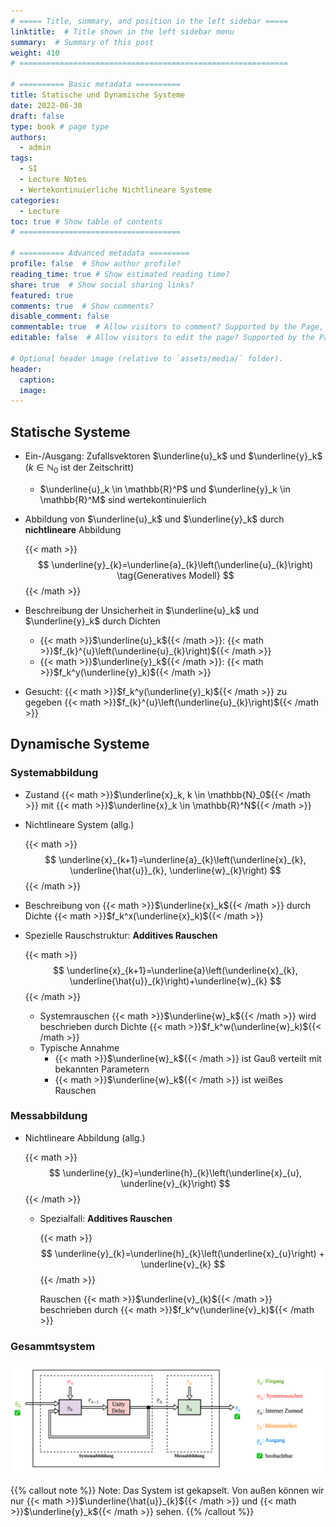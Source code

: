 ```yaml
---
# ===== Title, summary, and position in the left sidebar =====
linktitle:  # Title shown in the left sidebar menu
summary:  # Summary of this post
weight: 410
# ============================================================

# ========== Basic metadata ==========
title: Statische und Dynamische Systeme
date: 2022-06-30
draft: false
type: book # page type
authors:
  - admin
tags:
  - SI
  - Lecture Notes
  - Wertekontinuierliche Nichtlineare Systeme
categories:
  - Lecture
toc: true # Show table of contents
# ====================================

# ========== Advanced metadata =========
profile: false  # Show author profile?
reading_time: true # Show estimated reading time?
share: true  # Show social sharing links?
featured: true
comments: true  # Show comments?
disable_comment: false
commentable: true  # Allow visitors to comment? Supported by the Page, Post, and Book content types.
editable: false  # Allow visitors to edit the page? Supported by the Page, Post, and Book content types.

# Optional header image (relative to `assets/media/` folder).
header:
  caption: 
  image:  
---
```


## Statische Systeme

- Ein-/Ausgang: Zufallsvektoren $\underline{u}_k$ und $\underline{y}_k$ ($k \in \mathbb{N}_0$ ist der Zeitschritt)

  - $\underline{u}_k \in \mathbb{R}^P$ und $\underline{y}_k \in \mathbb{R}^M$ sind wertekontinuierlich

- Abbildung von $\underline{u}_k$ und $\underline{y}_k$ durch **nichtlineare** Abbildung

  {{< math >}}
  $$
  \underline{y}_{k}=\underline{a}_{k}\left(\underline{u}_{k}\right)
  \tag{Generatives Modell}
  $$
  {{< /math >}} 

- Beschreibung der Unsicherheit in $\underline{u}_k$ und $\underline{y}_k$ durch Dichten
  - {{< math >}}$\underline{u}_k${{< /math >}}: {{< math >}}$f_{k}^{u}\left(\underline{u}_{k}\right)${{< /math >}} 
  - {{< math >}}$\underline{y}_k${{< /math >}}: {{< math >}}$f_k^y(\underline{y}_k)${{< /math >}}
- Gesucht: {{< math >}}$f_k^y(\underline{y}_k)${{< /math >}} zu gegeben {{< math >}}$f_{k}^{u}\left(\underline{u}_{k}\right)${{< /math >}} 

## Dynamische Systeme

### Systemabbildung

- Zustand {{< math >}}$\underline{x}_k, k \in \mathbb{N}_0${{< /math >}} mit {{< math >}}$\underline{x}_k \in \mathbb{R}^N${{< /math >}} 

- Nichtlineare System (allg.)

  {{< math >}}
  $$
  \underline{x}_{k+1}=\underline{a}_{k}\left(\underline{x}_{k}, \underline{\hat{u}}_{k}, \underline{w}_{k}\right)
  $$
  {{< /math >}} 

- Beschreibung von {{< math >}}$\underline{x}_k${{< /math >}} durch Dichte {{< math >}}$f_k^x(\underline{x}_k)${{< /math >}} 

- Spezielle Rauschstruktur: **Additives Rauschen**

  {{< math >}}
  $$
  \underline{x}_{k+1}=\underline{a}\left(\underline{x}_{k}, \underline{\hat{u}}_{k}\right)+\underline{w}_{k}
  $$
  {{< /math >}} 

  - Systemrauschen {{< math >}}$\underline{w}_k${{< /math >}} wird beschrieben durch Dichte {{< math >}}$f_k^w(\underline{w}_k)${{< /math >}} 
  - Typische Annahme
    -  {{< math >}}$\underline{w}_k${{< /math >}} ist Gauß verteilt mit bekannten Parametern
    -  {{< math >}}$\underline{w}_k${{< /math >}} ist weißes Rauschen

### Messabbildung

- Nichtlineare Abbildung (allg.)

  {{< math >}}
  $$
  \underline{y}_{k}=\underline{h}_{k}\left(\underline{x}_{u}, \underline{v}_{k}\right)
  $$
  {{< /math >}} 

  - Spezialfall: **Additives Rauschen**

    {{< math >}}
    $$
    \underline{y}_{k}=\underline{h}_{k}\left(\underline{x}_{u}\right) + \underline{v}_{k}
    $$
    {{< /math >}} 

    Rauschen {{< math >}}$\underline{v}_{k}${{< /math >}} beschrieben durch {{< math >}}$f_k^v(\underline{v}_k)${{< /math >}} 

### Gesammtsystem

![wertkontinuierliche_nichtlineare_system.drawio](https://raw.githubusercontent.com/EckoTan0804/upic-repo/master/uPic/wertkontinuierliche_nichtlineare_system.drawio.png)

{{% callout note %}}
Note: Das System ist gekapselt. Von außen können wir nur {{< math >}}$\underline{\hat{u}}_{k}${{< /math >}} und {{< math >}}$\underline{y}_k${{< /math >}} sehen.
{{% /callout %}}